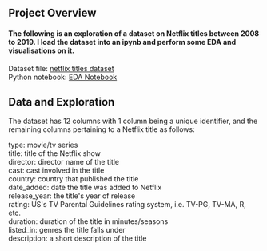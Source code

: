 ## Project Overview  

#### The following is an exploration of a dataset on Netflix titles between 2008 to 2019. I load the dataset into an ipynb and perform some EDA and visualisations on it.  

Dataset file: [netflix titles dataset](netflix_titles.csv)  
Python notebook: [EDA Notebook](netflix.ipynb)  

## Data and Exploration  
The dataset has 12 columns with 1 column being a unique identifier, and the remaining columns pertaining to a Netflix title as follows:  

type: movie/tv series  
title: title of the Netflix show  
director: director name of the title  
cast: cast involved in the title   
country: country that published the title   
date_added: date the title was added to Netflix  
release_year: the title's year of release  
rating: US's TV Parental Guidelines rating system, i.e. TV-PG, TV-MA, R, etc.  
duration: duration of the title in minutes/seasons  
listed_in: genres the title falls under  
description: a short description of the title  

